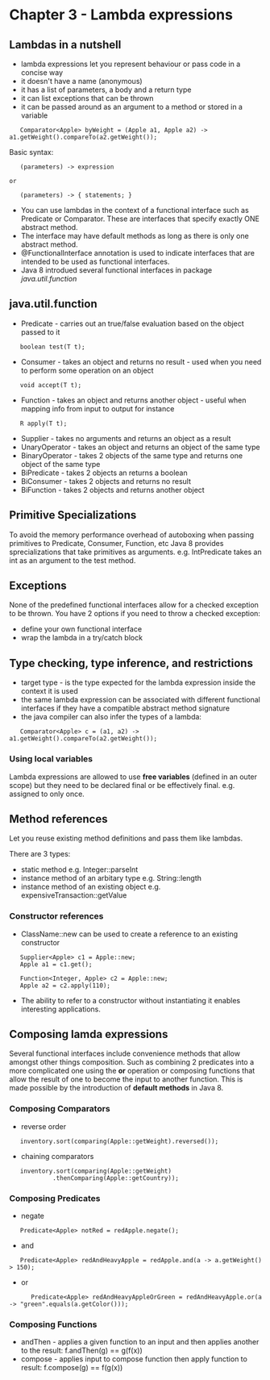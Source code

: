 # Chapter 3 - Lambda expressions

## Lambdas in a nutshell

- lambda expressions let you represent behaviour or pass code in a concise way
- it doesn't have a name (anonymous)
- it has a list of parameters, a body and a return type
- it can list exceptions that can be thrown
- it can be passed around as an argument to a method or stored in a variable

```
   Comparator<Apple> byWeight = (Apple a1, Apple a2) -> a1.getWeight().compareTo(a2.getWeight());
```

Basic syntax:  
```
   (parameters) -> expression

or  

   (parameters) -> { statements; }
```

- You can use lambdas in the context of a functional interface such as Predicate<T> or Comparator<T>. These are interfaces that specify exactly ONE abstract method.
- The interface may have default methods as long as there is only one abstract method.
- @FunctionalInterface annotation is used to indicate interfaces that are intended to be used as functional interfaces.
- Java 8 introdued several functional interfaces in package *java.util.function*

## java.util.function

- Predicate - carries out an true/false evaluation based on the object passed to it
```
   boolean test(T t);
```
- Consumer - takes an object and returns no result - used when you need to perform some operation on an object
```
   void accept(T t);
```
- Function - takes an object and returns another object - useful when mapping info from input to output for instance
```
   R apply(T t);
```
- Supplier - takes no arguments and returns an object as a result
- UnaryOperator - takes an object and returns an object of the same type
- BinaryOperator - takes 2 objects of the same type and returns one object of the same type
- BiPredicate - takes 2 objects an returns a boolean
- BiConsumer - takes 2 objects and returns no result
- BiFunction - takes 2 objects and returns another object

## Primitive Specializations

To avoid the memory performance overhead of autoboxing when passing primitives to Predicate, Consumer, Function, etc Java 8 provides sprecializations that take primitives as arguments. e.g. IntPredicate takes an int as an argument to the test method.

## Exceptions

None of the predefined functional interfaces allow for a checked exception to be thrown. You have 2 options if you need to throw a checked exception:
- define your own functional interface
- wrap the lambda in a try/catch block

## Type checking, type inference, and restrictions

- target type - is the type expected for the lambda expression inside the context it is used
- the same lambda expression can be associated with different functional interfaces if they have a compatible abstract method signature
- the java compiler can also infer the types of a lambda:
```
   Comparator<Apple> c = (a1, a2) -> a1.getWeight().compareTo(a2.getWeight());
```

### Using local variables

Lambda expressions are allowed to use **free variables** (defined in an outer scope) but they need to be declared final or be effectively final. e.g. assigned to only once.  

## Method references

Let you reuse existing method definitions and pass them like lambdas.

There are 3 types:  
- static method e.g. Integer::parseInt
- instance method of an arbitary type e.g. String::length
- instance method of an existing object e.g. expensiveTransaction::getValue

### Constructor references

- ClassName::new can be used to create a reference to an existing constructor
```
   Supplier<Apple> c1 = Apple::new;
   Apple a1 = c1.get();
   
   Function<Integer, Apple> c2 = Apple::new;
   Apple a2 = c2.apply(110);
```    
- The ability to refer to a constructor without instantiating it enables interesting applications.

## Composing lamda expressions

Several functional interfaces include convenience methods that allow amongst other things composition. Such as combining 2 predicates into a more complicated one using the **or** operation or composing functions that allow the result of one to become the input to another function. This is made possible by the introduction of **default methods** in Java 8.

### Composing Comparators

- reverse order
```
   inventory.sort(comparing(Apple::getWeight).reversed());
```
- chaining comparators
```
   inventory.sort(comparing(Apple::getWeight)
            .thenComparing(Apple::getCountry));
```

### Composing Predicates

- negate
```
   Predicate<Apple> notRed = redApple.negate();
```
- and
```
   Predicate<Apple> redAndHeavyApple = redApple.and(a -> a.getWeight() > 150);
```
- or
```
      Predicate<Apple> redAndHeavyAppleOrGreen = redAndHeavyApple.or(a -> "green".equals(a.getColor()));
```

### Composing Functions

- andThen - applies a given function to an input and then applies another to the result: f.andThen(g) == g(f(x))
- compose - applies input to compose function then apply function to result:  f.compose(g) == f(g(x))
